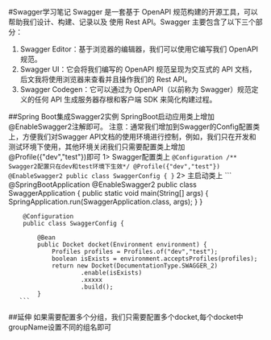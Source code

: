 #Swagger学习笔记
Swagger 是一套基于 OpenAPI 规范构建的开源工具，可以帮助我们设计、构建、记录以及
使用 Rest API。Swagger 主要包含了以下三个部分：
   1. Swagger Editor：基于浏览器的编辑器，我们可以使用它编写我们 OpenAPI 规范。
   2. Swagger UI：它会将我们编写的 OpenAPI 规范呈现为交互式的 API 文档，
      后文我将使用浏览器来查看并且操作我们的 Rest API。
   3. Swagger Codegen：它可以通过为 OpenAPI（以前称为 Swagger）规范定义的任何
      API 生成服务器存根和客户端 SDK 来简化构建过程。

##Spring Boot集成Swagger2实例
SpringBoot启动应用类上增加@EnableSwagger2注解即可。
注意：通常我们增加到Swagger的Config配置类上，方便我们对Swagger API文档的使用环境进行控制，例如，我们只在开发和测试环境下使用，其他环境关闭我们只需要配置类上增加@Profile({"dev","test"})即可
    1> Swagger配置类上
       ```
        @Configuration
        /** Swagger2配置只在dev和test环境下生效*/
        @Profile({"dev","test"})
        @EnableSwagger2
        public class SwaggerConfig {
        }
       ```
    2> 主启动类上
       ```
       @SpringBootApplication
        @EnableSwagger2
        public class SwaggerApplication {
            public static void main(String[] args) {
                SpringApplication.run(SwaggerApplication.class, args);
            }
        }

        @Configuration
        public class SwaggerConfig {
    
            @Bean
            public Docket docket(Environment environment) {
                Profiles profiles = Profiles.of("dev","test");
                boolean isExists = environment.acceptsProfiles(profiles);
                return new Docket(DocumentationType.SWAGGER_2)
                        .enable(isExists)
                        .xxxxx
                        .build();
            }
       ```
##延伸
如果需要配置多个分组，我们只需要配置多个docket,每个docket中groupName设置不同的组名即可
